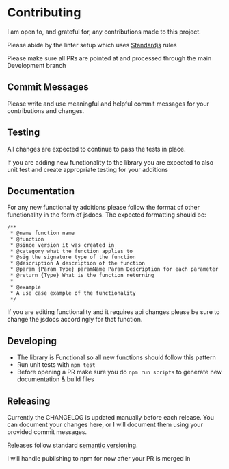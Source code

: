 # Contributing

I am open to, and grateful for, any contributions made to this project.

Please abide by the linter setup which uses [Standardjs](http://standardjs.com) rules

Please make sure all PRs are pointed at and processed through the main Development branch

## Commit Messages

Please write and use meaningful and helpful commit messages for your contributions and changes.

## Testing

All changes are expected to continue to pass the tests in place.

If you are adding new functionality to the library you are expected to also unit test and create appropriate testing for your additions

## Documentation

For any new functionality additions please follow the format of other functionality in the form of jsdocs. The expected formatting should be:

```
/**
 * @name function name
 * @function
 * @since version it was created in
 * @category what the function applies to
 * @sig the signature type of the function
 * @description A description of the function
 * @param {Param Type} paramName Param Description for each parameter
 * @return {Type} What is the function returning
 *
 * @example
 * A use case example of the functionality
 */
```

If you are editing functionality and it requires api changes please be sure to change the jsdocs accordingly for that function.

## Developing

- The library is Functional so all new functions should follow this pattern
- Run unit tests with `npm test`
- Before opening a PR make sure you do `npm run scripts` to generate new documentation & build files

## Releasing

Currently the CHANGELOG is updated manually before each release. You can document your changes here, or I will document them using your provided commit messages.

Releases follow standard [semantic versioning](https://semver.org/).

I will handle publishing to npm for now after your PR is merged in

